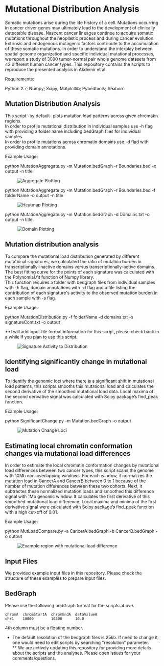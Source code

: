 # Mutational Distribution Analysis

Somatic mutations arise during the life history of a cell. Mutations occurring in cancer driver genes may ultimately lead to the development of clinically detectable disease. Nascent cancer lineages continue to acquire somatic mutations throughout the neoplastic process and during cancer evolution. Extrinsic and endogenous mutagenic factors contribute to the accumulation of these somatic mutations. In order to understand the interplay between spatial genome organization and specific individual mutational processes, we report a study of 3000 tumor-normal pair whole genome datasets from 42 different human cancer types. This repository contains the scripts to reproduce the presented analysis in Akdemir et al.

Requirements:

Python 2.7; Numpy; Scipy; Matplotlib; Pybedtools; Seaborn

## Mutation Distribution Analysis

This script -by default- plots mutation load patterns across given chromatin regions.  
In order to profile mutational distribution in individual samples use -h flag with providing a folder name including bedGraph files for individual samples.   
In order to profile mutations across chromatin domains use -d flad with providing domain annotations.

Example Usage:

python MutationAggregate.py -m Mutation.bedGraph -r Boundaries.bed -o output -n title

<figure>
  <img src="examplePlots/Aggregate.png" alt="Aggregate Plotting">
</figure>

python MutationAggregate.py -m Mutation.bedGraph -r Boundaries.bed -f folderName -o output -n title

<figure>
  <img src="examplePlots/Heatmap.png" alt="Heatmap Plotting">
</figure>

python MutationAggregate.py -m Mutation.bedGraph -d Domains.txt -o output -n title

<figure>
  <img src="examplePlots/DomainPlotter.png" alt="Domain Plotting">
</figure>

## Mutation distribution analysis

To compare the mutational load distribution generated by different mutational signatures, we calculated the ratio of mutation burden in transcriptionally-inactive domains versus transcriptionally-active domains. The best fitting curve for the points of each signature was calculated with the Polynomial.fit function of Numpy library.  
This function requires a folder with bedgraph files from individual samples with -h flag, domain annotations with -d flag and a file listing the contribution of each signature's activity to the observed mutation burden in each sample with -s flag.

Example Usage:

python MutationDistribution.py -f folderName -d domains.txt -s signatureCont.txt -o output

**I will add input file format information for this script, please check back in a while if you plan to use this script.

<figure>
  <img src="examplePlots/Signature-Slope.png" alt="Signature Activity to Distribution">
</figure>

## Identifying significantly change in mutational load

To identify the genomic loci where there is a significant shift in mutational load patterns, this scripts smooths this mutational load and calculates the second derivative of the smoothed mutational load data. Local maxima of the second derivative signal was calculated with Scipy package’s find_peak function. 

Example Usage:

python SignificantChange.py -m Mutation.bedGraph -o output

<figure>
  <img src="examplePlots/MutChange.png" alt="Mutation Change Loci">
</figure>

## Estimating local chromatin conformation changes via mutational load differences
In order to estimate the local chromatin conformation changes by mutational load differences between two cancer types, this script scans the genome with 10Mb non-overlapping windows. For each window, it normalizes the mutation load in CancerA and CancerB between 0 to 1 because of the number of mutation differences between these two cohorts. Next, it subtractes these normalized mutation loads and smoothed this difference signal with 1Mb genomic window. It calculates the first derivative of this smoothed mutational load difference. Local maxima and minima of the first derivative signal were calculated with Scipy package’s find_peak function with a high cut-off of 0.01. 

Example Usage:

python MutLoadCompare.py -a CancerA.bedGraph -b CancerB.bedGraph -o output

<figure>
  <img src="examplePlots/MutLoadCompare.png" alt="Example region with mutational load difference">
</figure>

## Input Files <a name="inputfiles"></a>

We provided example input files in this repository. Please check the structure of these examples to prepare input files. 

## BedGraph

Please use the following bedGraph format for the scripts above.
	
	
	chromA  chromStartA  chromEndA  dataValueA
	chr1	10000		 10500		10.0

4th column must be a floating number.
 
* The default resolution of the bedgraph files is 25kb. If need to change it, one would need to edit scripts by searching "resolution" parameter.  
** We are actively updating this repository for providing more details about the scripts and the analyses. Please open issues for your comments/questions.
